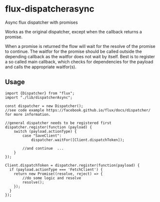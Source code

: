 # flux-dispatcherasync
Async flux dispatcher with promises

Works as the original dispatcher, except when the callback returns a promise.

When a promise is returned the flow will wait for the resolve of the promise to continue.
The waitfor for the promise should be called outside the depending callback as the waitfor does not wait by itself.
Best is to register a so called main callback, which checks for dependencies for the payload and calls the appropriate waitfor(s).

## Usage

```
import {Dispatcher} from "flux";
import "./lib/dispatcherAsync";

const dispatcher = new Dispatcher();
//see code example https://facebook.github.io/flux/docs/dispatcher/ for more information.

//general dispatcher needs to be registered first
dispatcher.register(function (payload) {
	switch (payload.actionType) {
		case "SaveClient":
			dispatcher.waitFor([Client.dispatchToken]);
			
		//and continue	...
	}
});

Client.dispatchToken = dispatcher.register(function(payload) {
  if (payload.actionType === 'FetchClient') {
    return new Promise((resolve, reject) => {
        //do some logic and resolve
        resolve();
    });
  }
});


```
